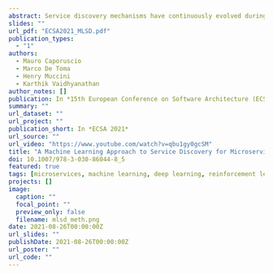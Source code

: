 ```yaml
---
abstract: Service discovery mechanisms have continuously evolved during the last years to support the effective and efficient service composition in large-scale microservice applications. Still, the dynamic nature of services (and of their contexts) are being rarely taken into account for maximizing the desired quality of service. This paper proposes using machine learning techniques, as part of the service discovery process, to select microservice instances in a given context, maximize QoS, and take into account the continuous changes in the execution environment. Both deep neural networks and reinforcement learning techniques are used. Experimental results show how the proposed approach outperforms traditional service discovery mechanisms.
slides: ""
url_pdf: "ECSA2021_MLSD.pdf"
publication_types:
  - "1"
authors:
  - Mauro Caporuscio
  - Marco De Toma
  - Henry Muccini
  - Karthik Vaidhyanathan
author_notes: []
publication: In *15th European Conference on Software Architecture (ECSA) 2021*
summary: ""
url_dataset: ""
url_project: ""
publication_short: In *ECSA 2021*
url_source: ""
url_video: "https://www.youtube.com/watch?v=qbu1gy0gcSM"
title: "A Machine Learning Approach to Service Discovery for Microservice Architectures"
doi: 10.1007/978-3-030-86044-8_5
featured: true
tags: [microservices, machine learning, deep learning, reinforcement learning, software architecture]
projects: []
image:
  caption: ""
  focal_point: ""
  preview_only: false
  filename: mlsd_meth.png
date: 2021-08-26T00:00:00Z
url_slides: ""
publishDate: 2021-08-26T00:00:00Z
url_poster: ""
url_code: ""
---
```


<!--{{% callout note %}}
//Click the *Cite* button above to demo the feature to enable visitors to import publication metadata into their reference management software.
##{{% /callout %}}

##{{% callout note %}}
##Create your slides in Markdown - click the *Slides* button to check out the example.
##{{% /callout %}}

##Supplementary notes can be added here, including [code, math, and images](https://wowchemy.com/docs/writing-markdown-latex/).-->

